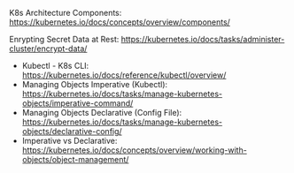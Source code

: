 K8s Architecture Components: https://kubernetes.io/docs/concepts/overview/components/

Enrypting Secret Data at Rest: https://kubernetes.io/docs/tasks/administer-cluster/encrypt-data/

* Kubectl - K8s CLI: https://kubernetes.io/docs/reference/kubectl/overview/
* Managing Objects Imperative (Kubectl): https://kubernetes.io/docs/tasks/manage-kubernetes-objects/imperative-command/
* Managing Objects Declarative (Config File): https://kubernetes.io/docs/tasks/manage-kubernetes-objects/declarative-config/
* Imperative vs Declarative: https://kubernetes.io/docs/concepts/overview/working-with-objects/object-management/
